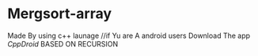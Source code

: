 # Mergsort-array
Made By using c++ launage
//if Yu are A android users Download The app *CppDroid* 
BASED ON RECURSION
